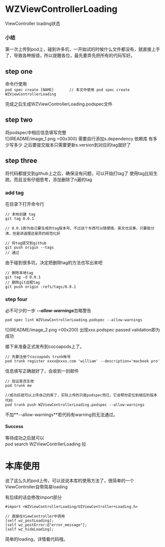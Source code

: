 # WZViewControllerLoading
ViewController loading状态

### 小结
第一次上传到pod上，碰到许多坑，一开始试的时候什么文件都没有，就直接上手了，导致各种报错，所以提醒各位，最先要弄先把所有的代码写好。

## step one
命令行使用	 
`
pod spec create [NAME]		
// 本文中使用
pod spec create WZViewControllerLoading
`

完成之后生成WZViewControllerLoading.podspec文件

## step two
将podspec中相应信息填写完整	
![](README/image_1.png =00x300)
需要自行添加s.dependency 依赖库 有多少写多少
之后要提交版本只需要更新s.version到对应的tag就好了

## step three
将代码都提交到github上之后，确保没有问题，可以开始打tag了
使用tag比较生疏，而且没有仔细思考，添加删除了n遍的tag

### add tag
在目录下打开命令行

```
// 本地创建 tag		
git tag 0.0.1		

// 0.0.1即为自己要生成的tag版本号，不过这个东西可以随便填，英文也没事，只要能分清，但是讲道理还是弄的规范化好

// 将tag提交到github
git push origin --tags
// 通过
```

由于碰到很多坑，决定把删除tag的方法也写出来吧

```
// 删除本地tag
git tag -d 0.0.1
// 删除git远程tag
git push origin :refs/tags/0.0.1
```
### step four
必不可少的一步 ***--allow-warnings***忽略警告

```
pod spec lint WZViewControllerLoading.podspec --allow-warnings
```
![](README/image_2.png =00x200)
出现xxx.podspec passed validation即为成功

接下来准备正式发布到cocoapods上了。

```
// 先要注册个cocoapods trunk帐号
pod trunk register xxxx@xxxx.com 'william' --description='macbook pro'
```
信息填写正确就好了，会收到一封邮件

```
// 验证是否生效
pod trunk me

//成功后就可以上传自己的库了，实际上传的只是podspec而已，它会帮你定位到相应的版本代码
pod trunk push WZViewControllerLoading.podspec --allow-warnings
```
不加**--allow-warnings**若代码有warning则无法通过。

#### Success
等待成功之后就可以		
pod search WZViewContrllerLoading 拉


# 本库使用
说了这么久的pod上传，可以说说本库的使用方法了，很简单的一个ViewController自带简易loading

有后续的话会修改import部分

```
#import <WZViewControllerLoading/UIViewController+Loading.h>

// 直接在ViewController中调用
[self wz_postLoading];
[self wz_postError:@"error_message"];
[self wz_hideLoading];
```
简单的loading，详情看代码哦。